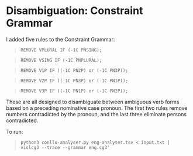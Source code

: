 # Disambiguation: Constraint Grammar

I added five rules to the Constraint Grammar:

> `REMOVE VPLURAL IF (-1C PNSING);`

> `REMOVE VSING IF (-1C PNPLURAL);`


> `REMOVE V1P IF ((-1C PN2P) or (-1C PN3P));`

> `REMOVE V2P IF ((-1C PN3P) or (-1C PN1P));`

> `REMOVE V3P IF ((-1C PN1P) or (-1C PN2P));`

These are all designed to disambiguate between ambiguous verb forms based on a preceding nominative case pronoun. The first two rules remove numbers contradicted by the pronoun, and the last three eliminate persons contradicted.

To run:

> `python3 conllu-analyser.py eng-analyser.tsv < input.txt | vislcg3 --trace --grammar eng.cg3'`